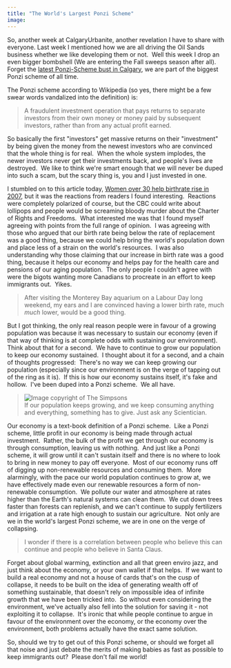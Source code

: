 ```yaml
---
title: "The World's Largest Ponzi Scheme"
image:
---
```

<p>So, another week at CalgaryUrbanite, another revelation I have to share with everyone. Last week I mentioned how we are all driving the Oil Sands business whether we like developing them or not.&nbsp; Well this week I drop an even bigger bombshell (We are entering the Fall sweeps season after all).&nbsp; Forget the <a href="http://www.canada.com/technology/gaming/Police+allege+Ponzi+type+scheme+thwarted+thousands+Calgary/2014608/story.html">latest Ponzi-Scheme bust in Calgary</a>, we are part of the biggest Ponzi scheme of all time.</p>
<p>The Ponzi scheme according to Wikipedia (so yes, there might be a few swear words vandalized into the definition) is:</p>
<blockquote>A fraudulent investment operation that pays returns to separate investors from their own money or money paid by subsequent investors, rather than from any actual profit earned.</blockquote>
<p>So basically the first "investors" get massive returns on their "investment" by being given the money from the newest investors who are convinced that the whole thing is for real.&nbsp; When the whole system implodes, the newer investors never get their investments back, and people's lives are destroyed.&nbsp; We like to think we're smart enough that we will never be duped into such a scam, but the scary thing is, you and I just invested in one.</p><!-- pagebreak -->
<p>I stumbled on to this article today, <a href="http://www.cbc.ca/canada/story/2009/09/22/canada-births-2007-statistics-boom.html">Women over 30 help birthrate rise in 2007</a>, but it was the reactions from readers I found interesting.&nbsp; Reactions were completely polarized of course, but the CBC could write about lollipops and people would be screaming bloody murder about the Charter of Rights and Freedoms.&nbsp; What interested me was that I found myself agreeing with points from the full range of opinion.&nbsp; I was agreeing with those who argued that our birth rate being below the rate of replacement was a good thing, because we could help bring the world's population down and place less of a strain on the world's resources.&nbsp; I was also understanding why those claiming that our increase in birth rate was a good thing, because it helps our economy and helps pay for the health care and pensions of our aging population.&nbsp; The only people I couldn't agree with were the bigots wanting more Canadians to procreate in an effort to keep immigrants out.&nbsp; Yikes.</p>
<blockquote><img src="/file/post/worlds_largest_ponzi_scheme/screaming_babies.jpg" alt="" /><br />After visiting the Monterey Bay aquarium on a Labour Day long weekend, my ears and I are convinced having a lower birth rate, much <em>much </em>lower, would be a good thing.</blockquote>
<p>But I got thinking, the only real reason people were in favour of a growing population was because it was necessary to sustain our economy (even if that way of thinking is at complete odds with sustaining our environment). Think about that for a second.&nbsp; We have to continue to grow our population to keep our economy sustained.&nbsp; I thought about it for a second, and a chain of thoughts progressed:&nbsp; There's no way we can keep growing our population (especially since our environment is on the verge of tapping out of the ring as it is).&nbsp; If this is how our economy sustains itself, it's fake and hollow.&nbsp; I've been duped into a Ponzi scheme.&nbsp; We all have.</p>
<blockquote><img src="/file/post/worlds_largest_ponzi_scheme/foodchain.jpg" alt="Image copyright of The Simpsons" /><br />If our population keeps growing, and we keep consuming anything and everything, something has to give. Just ask any Scientician.</blockquote>
<p>Our economy is a text-book definition of a Ponzi scheme.&nbsp; Like a Ponzi scheme, little profit in our economy is being made through actual investment.&nbsp; Rather, the bulk of the profit we get through our economy is through consumption, leaving us with nothing.&nbsp; And just like a Ponzi scheme, it will grow until it can't sustain itself and there is no where to look to bring in new money to pay off everyone.&nbsp; Most of our economy runs off of digging up non-renewable resources and consuming them.&nbsp; More alarmingly, with the pace our world population continues to grow at, we have effectively made even our renewable resources a form of non-renewable consumption.&nbsp; We pollute our water and atmosphere at rates higher than the Earth's natural systems can clean them.&nbsp; We cut down trees faster than forests can replenish, and we can't continue to supply fertilizers and irrigation at a rate high enough to sustain our agriculture.&nbsp; Not only are we in the world's largest Ponzi scheme, we are in one on the verge of collapsing.</p>
<blockquote><img style="background-color: #fff;" title="Source: http://en.wikipedia.org/wiki/File:Population_curve.svg" src="/file/post/worlds_largest_ponzi_scheme/population.png" alt="" /><br />I wonder if there is a correlation between people who believe this can continue and people who believe in Santa Claus.</blockquote>
<p>Forget about global warming, extinction and all that green enviro jazz, and just think about the economy, or your own wallet if that helps.&nbsp; If we want to build a real economy and not a house of cards that's on the cusp of collapse, it needs to be built on the idea of generating wealth off of something sustainable, that doesn't rely on impossible idea of infinite growth that we have been tricked into.&nbsp; So without even considering the environment, we've actually also fell into the solution for saving it - not exploiting it to collapse.&nbsp; It's ironic that while people continue to argue in favour of the environment over the economy, or the economy over the environment, both problems actually have the exact same solution.</p>
<p>So, should we try to get out of this Ponzi scheme, or should we forget all that noise and just debate the merits of making babies as fast as possible to keep immigrants out?&nbsp; Please don't fail me world!</p>
